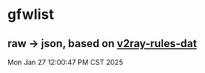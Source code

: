 # gfwlist
## raw -> json, based on [v2ray-rules-dat](https://github.com/Loyalsoldier/v2ray-rules-dat)
Mon Jan 27 12:00:47 PM CST 2025


